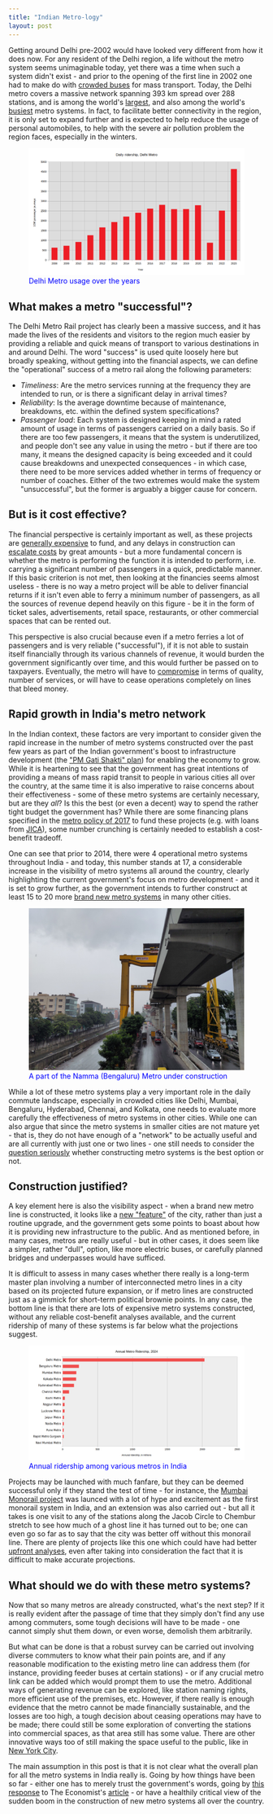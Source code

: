 ```yaml
---
title: "Indian Metro-logy"
layout: post
---
```


Getting around Delhi pre-2002 would have looked very different from how it does now. For any resident of the Delhi region, a life without the metro system seems unimaginable today, yet there was a time when such a system didn't exist - and prior to the opening of the first line in 2002 one had to make do with [crowded buses][crowded-buses] for mass transport. Today, the Delhi metro covers a massive network spanning 393 km spread over 288 stations, and is among the world's [largest][largest-metros], and also among the world's [busiest][busiest-metros] metro systems. In fact, to facilitate better connectivity in the region, it is only set to expand further and is expected to help reduce the usage of personal automobiles, to help with the severe air pollution problem the region faces, especially in the winters.

<figure>
  <img src="/assets/img/metro-post/delhi_ridership.png" alt="Delhi ridership 2008-23"/>
  <figcaption><font color="blue">Delhi Metro usage over the years</font></figcaption>
</figure>

## What makes a metro "successful"?

The Delhi Metro Rail project has clearly been a massive success, and it has made the lives of the residents and visitors to the region much easier by providing a reliable and quick means of transport to various destinations in and around Delhi. The word "success" is used quite loosely here but broadly speaking, without getting into the financial aspects, we can define the "operational" success of a metro rail along the following parameters:

- *Timeliness*: Are the metro services running at the frequency they are intended to run, or is there a significant delay in arrival times?
- *Reliability*: Is the average downtime because of maintenance, breakdowns, etc. within the defined system specifications?
- *Passenger load*: Each system is designed keeping in mind a rated amount of usage in terms of passengers carried on a daily basis. So if there are too few passengers, it means that the system is underutilized, and people don't see any value in using the metro - but if there are too many, it means the designed capacity is being exceeded and it could cause breakdowns and unexpected consequences - in which case, there need to be more services added whether in terms of frequency or number of coaches. Either of the two extremes would make the system "unsuccessful", but the former is arguably a bigger cause for concern.

## But is it cost effective?

The financial perspective is certainly important as well, as these projects are [generally expensive][expensive-metros] to fund, and any delays in construction can [escalate costs][escalation-costs] by great amounts - but a more fundamental concern is whether the metro is performing the function it is intended to perform, i.e. carrying a significant number of passengers in a quick, predictable manner. If this basic criterion is not met, then looking at the financies seems almost useless - there is no way a metro project will be able to deliver financial returns if it isn't even able to ferry a minimum number of passengers, as all the sources of revenue depend heavily on this figure - be it in the form of ticket sales, advertisements, retail space, restaurants, or other commercial spaces that can be rented out.

This perspective is also crucial because even if a metro ferries a lot of passengers and is very reliable ("successful"), if it is not able to sustain itself financially through its various channels of revenue, it would burden the government significantly over time, and this would further be passed on to taxpayers. Eventually, the metro will have to [compromise][ethiopia-metro] in terms of quality, number of services, or will have to cease operations completely on lines that bleed money.

## Rapid growth in India's metro network

In the Indian context, these factors are very important to consider given the rapid increase in the number of metro systems constructed over the past few years as part of the Indian government's boost to infrastructure development (the ["PM Gati Shakti" plan][gati-shakti]) for enabling the economy to grow. While it is heartening to see that the government has great intentions of providing a means of mass rapid transit to people in various cities all over the country, at the same time it is also imperative to raise concerns about their effectiveness - some of these metro systems are certainly necessary, but are they *all*? Is this the best (or even a decent) way to spend the rather tight budget the government has? While there are some financing plans specified in the [metro policy of 2017][metro-policy] to fund these projects (e.g. with loans from [JICA][jica]), some number crunching is certainly needed to establish a cost-benefit tradeoff.

One can see that prior to 2014, there were 4 operational metro systems throughout India - and today, this number stands at 17, a considerable increase in the visibility of metro systems all around the country, clearly highlighting the current government's focus on metro development - and it is set to grow further, as the government intends to further construct at least 15 to 20 more [brand new metro systems][new-metros-india] in many other cities.

<figure>
  <img src="/assets/img/metro-post/bangalore_metro.jpg" alt="Part of the Bengaluru Metro under construction"/>
  <figcaption><font color="blue">A part of the Namma (Bengaluru) Metro under construction</font></figcaption>
</figure>

While a lot of these metro systems play a very important role in the daily commute landscape, especially in crowded cities like Delhi, Mumbai, Bengaluru, Hyderabad, Chennai, and Kolkata, one needs to evaluate more carefully the effectiveness of metro systems in other cities. While one can also argue that since the metro systems in smaller cities are not mature yet - that is, they do not have enough of a "network" to be actually useful and are all currently with just one or two lines - one still needs to consider the [question seriously][economist-metro] whether constructing metro systems is the best option or not.

## Construction justified?

A key element here is also the visibility aspect - when a brand new metro line is constructed, it looks like a [new "feature"][political-metro] of the city, rather than just a routine upgrade, and the government gets some points to boast about how it is providing new infrastructure to the public. And as mentioned before, in many cases, metros are really useful - but in other cases, it does seem like a simpler, rather "dull", option, like more electric buses, or carefully planned bridges and underpasses would have sufficed.

It is difficult to assess in many cases whether there really is a long-term master plan involving a number of interconnected metro lines in a city based on its projected future expansion, or if metro lines are constructed just as a gimmick for short-term political brownie points. In any case, the bottom line is that there are lots of expensive metro systems constructed, without any reliable cost-benefit analyses available, and the current ridership of many of these systems is far below what the projections suggest.

<figure>
  <img src="/assets/img/metro-post/annual_ridership.png" alt="annual ridership, metros in India"/>
  <figcaption><font color="blue">Annual ridership among various metros in India</font></figcaption>
</figure>

Projects may be launched with much fanfare, but they can be deemed successful only if they stand the test of time - for instance, the [Mumbai Monorail project][mumbai-monorail] was launced with a lot of hype and excitement as the first monorail system in India, and an extension was also carried out - but all it takes is one visit to any of the stations along the Jacob Circle to Chembur stretch to see how much of a ghost line it has turned out to be; one can even go so far as to say that the city was better off without this monorail line. There are plenty of projects like this one which could have had better [upfront analyses][ppiaf], even after taking into consideration the fact that it is difficult to make accurate projections.

## What should we do with these metro systems?

Now that so many metros are already constructed, what's the next step? If it is really evident after the passage of time that they simply don't find any use among commuters, some tough decisions will have to be made - one cannot simply shut them down, or even worse, demolish them arbitrarily.

But what can be done is that a robust survey can be carried out involving diverse commuters to know what their pain points are, and if any reasonable modification to the existing metro line can address them (for instance, providing feeder buses at certain stations) - or if any crucial metro link can be added which would prompt them to use the metro. Additional ways of generating revenue can be explored, like station naming rights, more efficient use of the premises, etc. However, if there really is enough evidence that the metro cannot be made financially sustainable, and the losses are too high, a tough decision about ceasing operations may have to be made; there could still be some exploration of converting the stations into commercial spaces, as that area still has some value. There are other innovative ways too of still making the space useful to the public, like in [New York City][nyc-high-line]. 

The main assumption in this post is that it is not clear what the overall plan for all the metro systems in India really is. Going by how things have been so far - either one has to merely trust the government's words, going by [this response][mohua] to The Economist's [article][economist-metro] - or have a healthily critical view of the sudden boom in the construction of new metro systems all over the country.

[crowded-buses]: https://onlinelibrary.wiley.com/doi/10.1111/j.1468-2427.2006.00664.x
[largest-metros]: https://www.tbsnews.net/world/10-largest-metro-rails-world-559090
[busiest-metros]: https://www.uitp.org/publications/world-metro-figures/
[expensive-metros]:https://doi.org/10.18757/ejtir.2008.8.1.3327
[escalation-costs]: https://indianexpress.com/article/cities/mumbai/mumbai-metro-line-3-faces-delay-cost-escalation-as-state-examines-alternate-car-shed-sites-6575540/
[ethiopia-metro]: https://www.msn.com/en-us/money/other/a-crumbling-metro-reveals-failed-promise-of-china-s-billions-in-africa/ar-BB1luZvf
[gati-shakti]: https://www.india.gov.in/spotlight/pm-gati-shakti-national-master-plan-multi-modal-connectivity
[new-metros-india]: https://metrorailtoday.com/page/metro-rail-projects-in-india
[economist-metro]: https://www.economist.com/asia/2023/12/20/why-are-indians-shunning-the-countrys-shiny-new-metro-lines
[political-metro]: https://theprint.in/ground-reports/jaipur-agra-lucknow-got-big-status-with-metros-its-all-pride-no-profit-or-passengers/2011944/
[mumbai-monorail]: https://timesofindia.indiatimes.com/10-years-of-mumbai-monorail-the-joyride-that-never-took-off/articleshow/113566872.cms
[ppiaf]: https://www.ppiaf.org/documents/2543
[nyc-high-line]: https://www.nycgovparks.org/parks/the-high-line
[mohua]: https://pib.gov.in/PressReleseDetail.aspx?PRID=1993703
[metro-policy]: https://pib.gov.in/newsite/PrintRelease.aspx?relid=170009
[jica]: https://www.jica.go.jp/Resource/india/english/office/topics/press200327_07.html